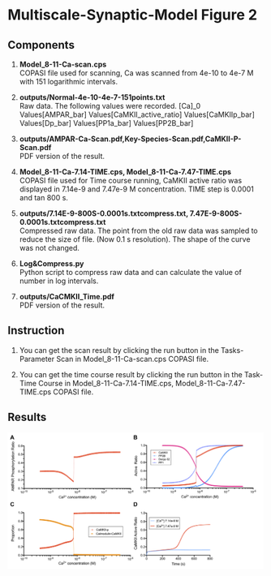 
# Multiscale-Synaptic-Model Figure 2

## Components
1. **Model_8-11-Ca-scan.cps**  
	COPASI file used for scanning, Ca was scanned from 4e-10 to 4e-7 M with 151 logarithmic intervals. 

2. **outputs/Normal-4e-10-4e-7-151points.txt** <br/>
	Raw data. The following values were recorded. 
 	[Ca]\_0	Values[AMPAR_bar]	Values[CaMKII_active_ratio]	Values[CaMKIIp_bar]	Values[Dp_bar]	Values[PP1a_bar]	Values[PP2B_bar]

3. **outputs/AMPAR-Ca-Scan.pdf,Key-Species-Scan.pdf,CaMKII-P-Scan.pdf** <br/>
	PDF version of the result.

4. **Model_8-11-Ca-7.14-TIME.cps, Model_8-11-Ca-7.47-TIME.cps** <br/>
	COPASI file used for Time course running, CaMKII active ratio was displayed in 7.14e-9 and 7.47e-9 M concentration. TIME step is 0.0001 and tan 800 s.

5. **outputs/7.14E-9-800S-0.0001s.txtcompress.txt, 7.47E-9-800S-0.0001s.txtcompress.txt** <br/>
	Compressed raw data. The point from the old raw data was sampled to reduce the size of file. (Now 0.1 s resolution). The shape of the curve was not changed.

6. **Log&Compress.py** <br/>
	Python script to compress raw data and can calculate the value of number in log intervals.

7. **outputs/CaCMKII_Time.pdf** <br/>
	PDF version of the result.


## Instruction

1. You can get the scan result by clicking the run button in the Tasks-Parameter Scan in Model_8-11-Ca-scan.cps COPASI file. 

2. You can get the time course result by clicking the run button in the Task-Time Course in Model_8-11-Ca-7.14-TIME.cps, Model_8-11-Ca-7.47-TIME.cps COPASI file. 

## Results
![alt text](./outputs/chem_stim.png)